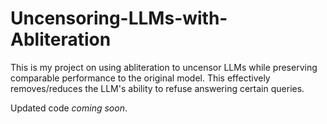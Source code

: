 # Uncensoring-LLMs-with-Abliteration
This is my project on using abliteration to uncensor LLMs while preserving comparable performance to the original model. This effectively removes/reduces the LLM's ability to refuse answering certain queries.

Updated code *coming soon*.
